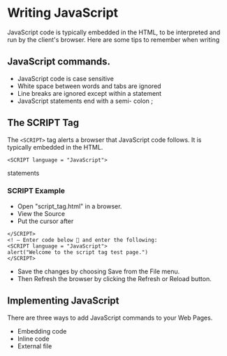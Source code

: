 # Writing JavaScript

JavaScript code is typically embedded in the HTML, to be interpreted and
run by the client's browser. Here are some tips to remember when writing


## JavaScript commands.
* JavaScript code is case sensitive
* White space between words and tabs are ignored
* Line breaks are ignored except within a statement
* JavaScript statements end with a semi- colon ;


## The SCRIPT Tag


The ```<SCRIPT>``` tag alerts a browser that JavaScript code follows. It is typically embedded in the HTML.
```
<SCRIPT language = "JavaScript">
```
statements

### SCRIPT Example
* Open "script_tag.html" in a browser.
* View the Source
* Put the cursor after

```
</SCRIPT>
<! – Enter code below 􀃆 and enter the following:
<SCRIPT language = "JavaScript">
alert("Welcome to the script tag test page.")
</SCRIPT>
```

* Save the changes by choosing Save from the File menu.
* Then Refresh the browser by clicking the Refresh or Reload button.


## Implementing JavaScript

There are three ways to add JavaScript commands to your Web Pages.
* Embedding code
* Inline code
* External file

